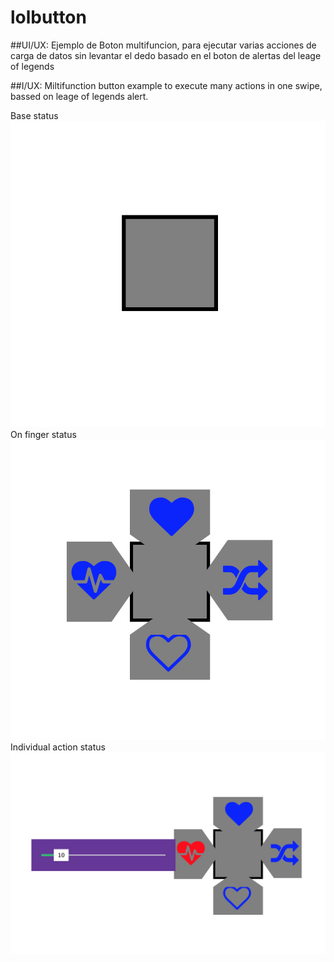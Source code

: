 # lolbutton
##UI/UX: Ejemplo de Boton multifuncion, para ejecutar varias acciones de carga de datos sin levantar el dedo basado en el boton de alertas del leage of legends

##I/UX: Miltifunction button example to execute many actions in one swipe, bassed on leage of legends alert.



Base status
 ![demo](./screenshots/state1.png)
On finger status
 ![demo](./screenshots/state2.png)
Individual action status 
 ![demo](./screenshots/state3.png)
